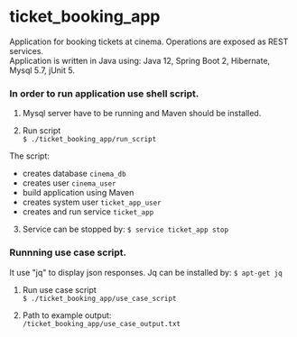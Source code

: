 # ticket_booking_app

Application for booking tickets at cinema. Operations are exposed as REST services.  
Application is written in Java using: Java 12, Spring Boot 2, Hibernate, Mysql 5.7, jUnit 5.  

### In order to run application use shell script.

1. Mysql server have to be running and Maven should be installed.  

2. Run script  
  `$ ./ticket_booking_app/run_script`
  
The script:  
  * creates database `cinema_db`  
  * creates user `cinema_user`  
  * build application using Maven  
  * creates system user `ticket_app_user`  
  * creates and run service `ticket_app`  
  
3. Service can be stopped by:
  `$ service ticket_app stop`
  
### Runnning use case script. 
It use "jq" to display json responses. Jq can be installed by:
  `$ apt-get jq`
  
1. Run use case script  
  `$ ./ticket_booking_app/use_case_script`  
  
2. Path to example output:  
`/ticket_booking_app/use_case_output.txt`  

